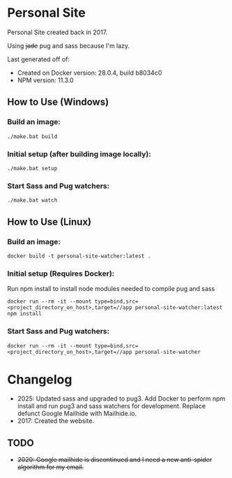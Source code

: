 # Personal Site
Personal Site created back in 2017.

Using ~~jade~~ pug and sass because I'm lazy.

Last generated off of:
- Created on Docker version: 28.0.4, build b8034c0
- NPM version: 11.3.0


## How to Use (Windows)
### Build an image:
`./make.bat build`

### Initial setup (after building image locally):
`./make.bat setup`

### Start Sass and Pug watchers:
`./make.bat watch`

## How to Use (Linux)
### Build an image:
`docker build -t personal-site-watcher:latest .`

### Initial setup (Requires Docker):
Run npm install to install node modules needed to compile pug and sass

`docker run --rm -it --mount type=bind,src=<project_directory_on_host>,target=//app personal-site-watcher:latest npm install`

### Start Sass and Pug watchers:
`docker run --rm -it --mount type=bind,src=<project_directory_on_host>,target=//app personal-site-watcher`

# Changelog
- 2025: Updated sass and upgraded to pug3. Add Docker to perform npm install and run pug3 and sass watchers for development. Replace defunct Google Mailhide with Mailhide.io.
- 2017: Created the website.

## TODO
- ~~2020: Google mailhide is discontinued and I need a new anti-spider algorithm for my email.~~
